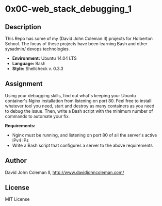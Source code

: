 # 0x0C-web_stack_debugging_1

## Description

This Repo has some of my (David John Coleman II) projects for Holberton School.
The focus of these projects have been learning Bash and other sysadmin/ devops
technologies.

* __Environment:__ Ubuntu 14.04 LTS
* __Language:__ Bash
* __Style:__ Shellcheck v. 0.3.3

## Assignment

Using your debugging skills, find out what's keeping your Ubuntu container's
Nginx installation from listening on port 80. Feel free to install whatever
tool you need, start and destroy as many containers as you need to debug the
issue. Then, write a Bash script with the minimum number of commands to
automate your fix.

__Requirements:__

* Nginx must be running, and listening on port 80 of all the server's active
  IPv4 IPs
* Write a Bash script that configures a server to the above requirements

## Author

David John Coleman II, http://www.davidjohncoleman.com/

## License

MIT License

